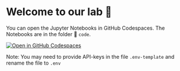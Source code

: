 # Welcome to our lab 👋

You can open the Jupyter Notebooks in GitHub Codespaces. The Notebooks are in the folder 📂 `code`.

[![Open in GitHub Codespaces](https://github.com/codespaces/badge.svg)](https://codespaces.new/kirenz/lab-template?quickstart=1)

Note: You may need to provide API-keys in the file `.env-template` and rename the file to `.env`